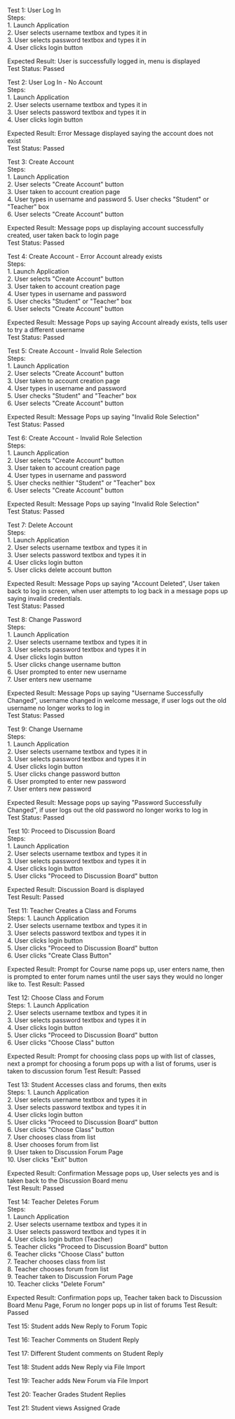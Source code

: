 Test 1: User Log In     
  Steps:            
    1. Launch Application         
    2. User selects username textbox and types it in          
    3. User selects password textbox and types it in          
    4. User clicks login button         
  
  Expected Result: User is successfully logged in, menu is displayed          
  Test Status: Passed             
  
Test 2: User Log In - No Account          
  Steps:          
    1. Launch Application         
    2. User selects username textbox and types it in           
    3. User selects password textbox and types it in          
    4. User clicks login button         
              
  Expected Result: Error Message displayed saying the account does not exist          
  Test Status: Passed         
  
Test 3: Create Account          
  Steps:          
    1. Launch Application         
    2. User selects "Create Account" button         
    3. User taken to account creation page          
    4. User types in username and password
    5. User checks "Student" or "Teacher" box         
    6. User selects "Create Account" button         
    
  Expected Result: Message pops up displaying account successfully created, user taken back to login page         
  Test Status: Passed         
    
Test 4: Create Account - Error Account already exists         
  Steps:          
    1. Launch Application         
    2. User selects "Create Account" button         
    3. User taken to account creation page            
    4. User types in username and password            
    5. User checks "Student" or "Teacher" box           
    6. User selects "Create Account" button           
    
  Expected Result: Message Pops up saying Account already exists, tells user to try a different username            
  Test Status: Passed           
  
Test 5: Create Account - Invalid Role Selection           
  Steps:            
    1. Launch Application           
    2. User selects "Create Account" button           
    3. User taken to account creation page            
    4. User types in username and password              
    5. User checks "Student" and "Teacher" box              
    6. User selects "Create Account" button             
  
  Expected Result: Message Pops up saying "Invalid Role Selection"              
  Test Status: Passed             

Test 6: Create Account - Invalid Role Selection         
    Steps:          
    1. Launch Application         
    2. User selects "Create Account" button         
    3. User taken to account creation page          
    4. User types in username and password          
    5. User checks neithier "Student" or "Teacher" box          
    6. User selects "Create Account" button           
  
  Expected Result: Message Pops up saying "Invalid Role Selection"            
  Test Status: Passed             
  
Test 7: Delete Account          
  Steps:            
    1. Launch Application           
    2. User selects username textbox and types it in            
    3. User selects password textbox and types it in              
    4. User clicks login button             
    5. User clicks delete account button              
  
  Expected Result: Message Pops up saying "Account Deleted", User taken back to log in screen, when user attempts to log back in 
   a message pops up saying invalid credentials.              
  Test Status: Passed             

Test 8: Change Password         
  Steps:                  
    1. Launch Application                             
    2. User selects username textbox and types it in          
    3. User selects password textbox and types it in              
    4. User clicks login button             
    5. User clicks change username button             
    6. User prompted to enter new username              
    7. User enters new username             
  
  Expected Result: Message Pops up saying "Username Successfully Changed", username changed in welcome message, if user logs out
   the old username no longer works to log in                 
  Test Status: Passed                     
        
Test 9: Change Username             
  Steps:                    
    1. Launch Application                 
    2. User selects username textbox and types it in              
    3. User selects password textbox and types it in                
    4. User clicks login button                 
    5. User clicks change password button             
    6. User prompted to enter new password              
    7. User enters new password               
    
  Expected Result: Message pops up saying "Password Successfully Changed", if user logs out the old password no longer works
    to log in             
  Test Status: Passed             
  
Test 10: Proceed to Discussion Board              
  Steps:                    
    1. Launch Application                             
    2. User selects username textbox and types it in                  
    3. User selects password textbox and types it in                  
    4. User clicks login button                               
    5. User clicks "Proceed to Discussion Board" button                     
    
  Expected Result: Discussion Board is displayed                  
  Test Result: Passed               
  
Test 11: Teacher Creates a Class and Forums    
  Steps: 
    1. Launch Application                             
    2. User selects username textbox and types it in                  
    3. User selects password textbox and types it in                  
    4. User clicks login button                               
    5. User clicks "Proceed to Discussion Board" button         
    6. User clicks "Create Class Button"
    
  Expected Result: Prompt for Course name pops up, user enters name, then is prompted to enter forum names until the user says they would no longer like 
    to. 
  Test Result: Passed

Test 12: Choose Class and Forum       
  Steps: 
    1. Launch Application                             
    2. User selects username textbox and types it in                  
    3. User selects password textbox and types it in                  
    4. User clicks login button                               
    5. User clicks "Proceed to Discussion Board" button         
    6. User clicks "Choose Class" button
    
  Expected Result: Prompt for choosing class pops up with list of classes, next a prompt for choosing a forum pops up with a list of forums, user is taken
    to discussion forum
  Test Result: Passed               
          
Test 13: Student Accesses class and forums, then exits              
  Steps: 
    1. Launch Application                             
    2. User selects username textbox and types it in                   
    3. User selects password textbox and types it in                  
    4. User clicks login button                               
    5. User clicks "Proceed to Discussion Board" button                    
    6. User clicks "Choose Class" button                    
    7. User chooses class from list                 
    8. User chooses forum from list                 
    9. User taken to Discussion Forum Page                  
    10. User clicks "Exit" button                 
    
  Expected Result: Confirmation Message pops up, User selects yes and is taken back to the Discussion Board menu        
  Test Result: Passed             

Test 14: Teacher Deletes Forum            
  Steps:                
    1. Launch Application                             
    2. User selects username textbox and types it in                   
    3. User selects password textbox and types it in                  
    4. User clicks login button  (Teacher)                             
    5. Teacher clicks "Proceed to Discussion Board" button                    
    6. Teacher clicks "Choose Class" button                    
    7. Teacher chooses class from list                 
    8. Teacher chooses forum from list                 
    9. Teacher taken to Discussion Forum Page       
    10. Teacher clicks "Delete Forum"
    
  Expected Result: Confirmation pops up, Teacher taken back to Discussion Board Menu Page, Forum no longer pops up in list of forums
  Test Result: Passed
  
Test 15: Student adds New Reply to Forum Topic            

Test 16: Teacher Comments on Student Reply                

Test 17: Different Student comments on Student Reply                

Test 18: Student adds New Reply via File Import               

Test 19: Teacher adds New Forum via File Import                 

Test 20: Teacher Grades Student Replies                 

Test 21: Student views Assigned Grade               
  
